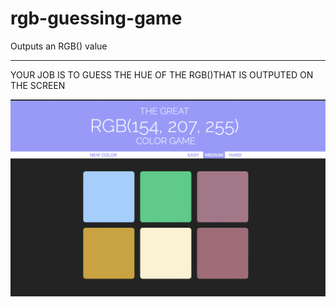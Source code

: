 # rgb-guessing-game
<p>Outputs an RGB() value</p>
<hr/>
<p>YOUR JOB IS TO GUESS THE HUE OF THE RGB()THAT IS OUTPUTED ON THE SCREEN</p> 
<img src="game.png"/>
